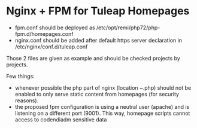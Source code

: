 Nginx + FPM for Tuleap Homepages
================================

- fpm.conf should be deployed as /etc/opt/remi/php72/php-fpm.d/homepages.conf
- nginx.conf should be added after default https server declaration in /etc/nginx/conf.d/tuleap.conf

Those 2 files are given as example and should be checked projects by projects.

Few things:
- whenever possible the php part of nginx (location ~.php) should not be enabled to
  only serve static content from homepages (for security reasons).
- the proposed fpm configuration is using a neutral user (apache) and is listening
  on a different port (9001). This way, homepage scripts cannot access to codendiadm
  sensitive data
